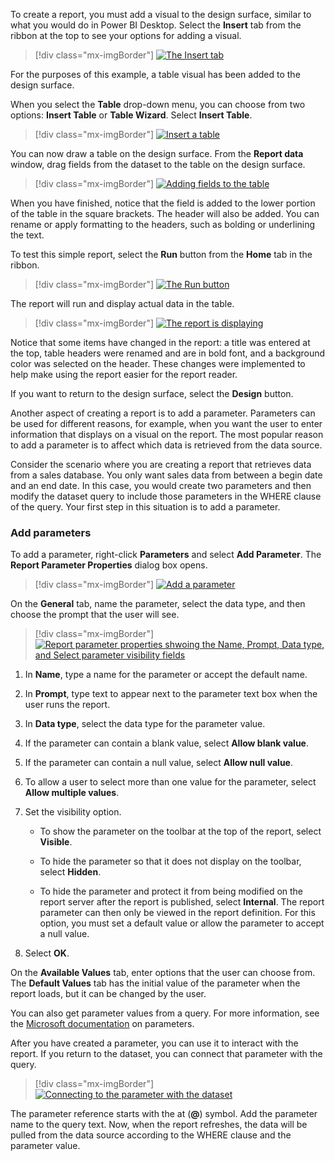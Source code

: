 To create a report, you must add a visual to the design surface, similar to what you would do in Power BI Desktop. Select the **Insert** tab from the ribbon at the top to see your options for adding a visual.

> [!div class="mx-imgBorder"]
> [![The Insert tab](../media/04-insert-tab-ss.png)](../media/04-insert-tab-ss.png#lightbox)

For the purposes of this example, a table visual has been added to the design surface.

When you select the **Table** drop-down menu, you can choose from two options: **Insert Table** or **Table Wizard**. Select **Insert Table**.

> [!div class="mx-imgBorder"]
> [![Insert a table](../media/04-insert-a-table-ss.png)](../media/04-insert-a-table-ss.png#lightbox)

You can now draw a table on the design surface. From the **Report data** window, drag fields from the dataset to the table on the design surface.

> [!div class="mx-imgBorder"]
> [![Adding fields to the table](../media/04-add-fields-ss.png)](../media/04-add-fields-ss.png#lightbox)

When you have finished, notice that the field is added to the lower portion of the table in the square brackets. The header will also be added. You can rename or apply formatting to the headers, such as bolding or underlining the text.

To test this simple report, select the **Run** button from the **Home** tab in the ribbon.

> [!div class="mx-imgBorder"]
> [![The Run button](../media/04-run-button-ss.png)](../media/04-run-button-ss.png#lightbox)

The report will run and display actual data in the table.

> [!div class="mx-imgBorder"]
> [![The report is displaying](../media/04-display-report-ss.png)](../media/04-display-report-ss.png#lightbox)

Notice that some items have changed in the report: a title was entered at the top, table headers were renamed and are in bold font, and a background color was selected on the header. These changes were implemented to help make using the report easier for the report reader.

If you want to return to the design surface, select the **Design** button.

Another aspect of creating a report is to add a parameter. Parameters can be used for different reasons, for example, when you want the user to enter information that displays on a visual on the report. The most popular reason to add a parameter is to affect which data is retrieved from the data source.

Consider the scenario where you are creating a report that retrieves data from a sales database. You only want sales data from between a begin date and an end date. In this case, you would create two parameters and then modify the dataset query to include those parameters in the WHERE clause of the query. Your first step in this situation is to add a parameter.

### Add parameters

To add a parameter, right-click **Parameters** and select **Add Parameter**. The **Report Parameter Properties** dialog box opens. 

> [!div class="mx-imgBorder"]
> [![Add a parameter](../media/04-add-parameter-ssm.png)](../media/04-add-parameter-ssm.png#lightbox)

On the **General** tab, name the parameter, select the data type, and then choose the prompt that the user will see.

> [!div class="mx-imgBorder"]
> [![Report parameter properties shwoing the Name, Prompt, Data type, and Select parameter visibility fields](../media/04-report-parameter-properties-ssm.png)](../media/04-report-parameter-properties-ssm.png#lightbox)


1.  In **Name**, type a name for the parameter or accept the default name.  
  
1.  In **Prompt**, type text to appear next to the parameter text box when the user runs the report.  
  
1.  In **Data type**, select the data type for the parameter value.  
  
1.  If the parameter can contain a blank value, select **Allow blank value**.  
  
1.  If the parameter can contain a null value, select **Allow null value**.  
  
1.  To allow a user to select more than one value for the parameter, select **Allow multiple values**.  
  
1.  Set the visibility option.  
  
    -   To show the parameter on the toolbar at the top of the report, select **Visible**.  
  
    -   To hide the parameter so that it does not display on the toolbar, select **Hidden**.  
  
    -   To hide the parameter and protect it from being modified on the report server after the report is published, select **Internal**. The report parameter can then only be viewed in the report definition. For this option, you must set a default value or allow the parameter to accept a null value.

1.  Select **OK**. 

On the **Available Values** tab, enter options that the user can choose from. The **Default Values** tab has the initial value of the parameter when the report loads, but it can be changed by the user.

You can also get parameter values from a query. For more information, see the [Microsoft documentation](https://docs.microsoft.com/power-bi/paginated-reports/paginated-reports-parameters/?azure-portal=true) on parameters.

After you have created a parameter, you can use it to interact with the report. If you return to the dataset, you can connect that parameter with the query.

> [!div class="mx-imgBorder"]
> [![Connecting to the parameter with the dataset](../media/04-dataset-properties-parameter-ss.png)](../media/04-dataset-properties-parameter-ss.png#lightbox)

The parameter reference starts with the at (**@**) symbol. Add the parameter name to the query text. Now, when the report refreshes, the data will be pulled from the data source according to the WHERE clause and the parameter value.
